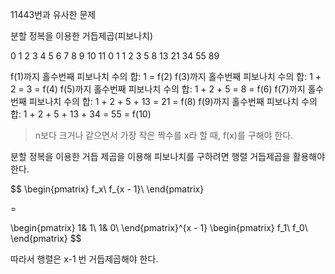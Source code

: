 11443번과 유사한 문제

분할 정복을 이용한 거듭제곱(피보나치)

0	1	2	3	4	5	6	7		8		9		10	11
0	1	1	2	3	5	8	13	21	34	55	89

f(1)까지 홀수번째 피보나치 수의 합: 1 = f(2)
f(3)까지 홀수번째 피보나치 수의 합: 1 + 2 = 3 = f(4)
f(5)까지 홀수번째 피보나치 수의 합: 1 + 2 + 5 = 8 = f(6)
f(7)까지 홀수번째 피보나치 수의 합: 1 + 2 + 5 + 13 = 21 = f(8)
f(9)까지 홀수번째 피보나치 수의 합: 1 + 2 + 5 + 13 + 34 = 55 = f(10)

> n보다 크거나 같으면서 가장 작은 짝수를 x라 할 때, f(x)를 구해야 한다.

분할 정복을 이용한 거듭 제곱을 이용해 피보나치를 구하려면 행렬 거듭제곱을 활용해야 한다.

$$
\begin{pmatrix}
f_x\\
f_{x - 1}\\
\end{pmatrix}

=

\begin{pmatrix}
1& 1\\
1& 0\\
\end{pmatrix}^{x - 1}
\begin{pmatrix}
f_1\\
f_0\\
\end{pmatrix}
$$

따라서 행렬은 x-1 번 거듭제곱해야 한다.